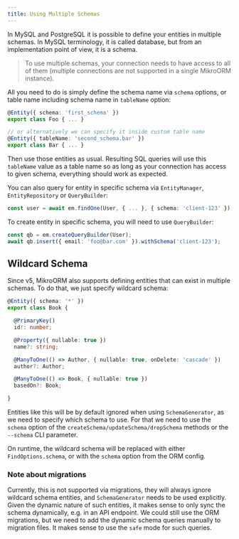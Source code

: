 ```yaml
---
title: Using Multiple Schemas
---
```


In MySQL and PostgreSQL it is possible to define your entities in multiple schemas. In MySQL 
terminology, it is called database, but from an implementation point of view, it is a schema. 

> To use multiple schemas, your connection needs to have access to all of them (multiple 
> connections are not supported in a single MikroORM instance).

All you need to do is simply define the schema name via `schema` options, or 
table name including schema name in `tableName` option:

```ts
@Entity({ schema: 'first_schema' })
export class Foo { ... }

// or alternatively we can specify it inside custom table name
@Entity({ tableName: 'second_schema.bar' })
export class Bar { ... }
```

Then use those entities as usual. Resulting SQL queries will use this `tableName` value as a 
table name so as long as your connection has access to given schema, everything should work 
as expected.

You can also query for entity in specific schema via `EntityManager`, `EntityRepository` or 
`QueryBuilder`:

```ts
const user = await em.findOne(User, { ... }, { schema: 'client-123' });
```

To create entity in specific schema, you will need to use `QueryBuilder`:

```ts
const qb = em.createQueryBuilder(User);
await qb.insert({ email: 'foo@bar.com' }).withSchema('client-123');
```

## Wildcard Schema

Since v5, MikroORM also supports defining entities that can exist in multiple
schemas. To do that, we just specify wildcard schema:

```ts
@Entity({ schema: '*' })
export class Book {

  @PrimaryKey()
  id!: number;

  @Property({ nullable: true })
  name?: string;

  @ManyToOne(() => Author, { nullable: true, onDelete: 'cascade' })
  author?: Author;

  @ManyToOne(() => Book, { nullable: true })
  basedOn?: Book;

}
```

Entities like this will be by default ignored when using `SchemaGenerator`, 
as we need to specify which schema to use. For that we need to use the `schema`
option of the `createSchema/updateSchema/dropSchema` methods or the `--schema` 
CLI parameter.

On runtime, the wildcard schema will be replaced with either `FindOptions.schema`,
or with the `schema` option from the ORM config.

### Note about migrations

Currently, this is not supported via migrations, they will always ignore
wildcard schema entities, and `SchemaGenerator` needs to be used explicitly.
Given the dynamic nature of such entities, it makes sense to only sync the 
schema dynamically, e.g. in an API endpoint. We could still use the ORM 
migrations, but we need to add the dynamic schema queries manually to migration
files. It makes sense to use the `safe` mode for such queries.
